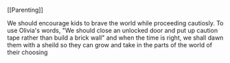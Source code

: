 [[Parenting]] 

We should encourage kids to brave the world while proceeding cautiosly. To use Olivia's words, "We should close an unlocked door and put up caution tape rather than build a brick wall" and when the time is right, we shall dawn them with a sheild so they can grow and take in the parts of the world of their choosing
